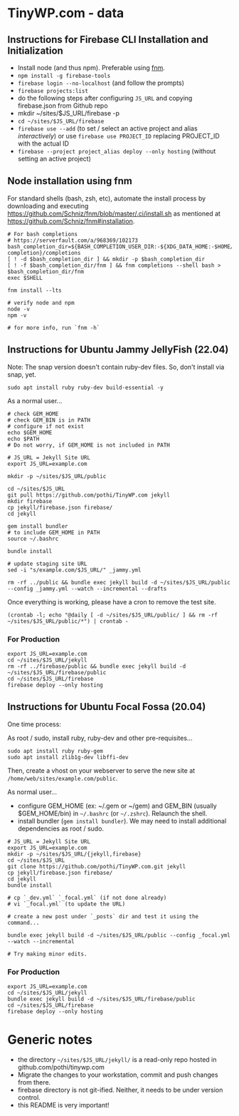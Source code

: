 # TinyWP.com - data

## Instructions for Firebase CLI Installation and Initialization

- Install node (and thus npm). Preferable using [fnm](https://github.com/Schniz/fnm).
- `npm install -g firebase-tools`
- `firebase login --no-localhost` (and follow the prompts)
- `firebase projects:list`
- do the following steps after configuring `JS_URL` and copying firebase.json from Github repo
- mkdir ~/sites/$JS_URL/firebase -p
- `cd ~/sites/$JS_URL/firebase`
- `firebase use --add` (to set / select an active project and alias *interactively*) or use `firebase use PROJECT_ID` replacing PROJECT_ID with the actual ID
- `firebase --project project_alias deploy --only hosting` (without setting an active project)

## Node installation using fnm

For standard shells (bash, zsh, etc), automate the install process by downloading and executing https://github.com/Schniz/fnm/blob/master/.ci/install.sh as mentioned at https://github.com/Schniz/fnm#installation.

```
# For bash completions
# https://serverfault.com/a/968369/102173
bash_completion_dir=${BASH_COMPLETION_USER_DIR:-${XDG_DATA_HOME:-$HOME/.local/share}/bash-completion}/completions
[ ! -d $bash_completion_dir ] && mkdir -p $bash_completion_dir
[ ! -f $bash_completion_dir/fnm ] && fnm completions --shell bash > $bash_completion_dir/fnm
exec $SHELL

fnm install --lts

# verify node and npm
node -v
npm -v

# for more info, run `fnm -h`
```

## Instructions for Ubuntu Jammy JellyFish (22.04)

Note: The snap version doesn't contain ruby-dev files. So, don't install via snap, yet.

```
sudo apt install ruby ruby-dev build-essential -y
```

As a normal user...

```
# check GEM_HOME
# check GEM_BIN is in PATH
# configure if not exist
echo $GEM_HOME
echo $PATH
# Do not worry, if GEM_HOME is not included in PATH

# JS_URL = Jekyll Site URL
export JS_URL=example.com

mkdir -p ~/sites/$JS_URL/public

cd ~/sites/$JS_URL
git pull https://github.com/pothi/TinyWP.com jekyll
mkdir firebase
cp jekyll/firebase.json firebase/
cd jekyll

gem install bundler
# to include GEM_HOME in PATH
source ~/.bashrc

bundle install

# update staging site URL
sed -i "s/example.com/$JS_URL/" _jammy.yml

rm -rf ../public && bundle exec jekyll build -d ~/sites/$JS_URL/public --config _jammy.yml --watch --incremental --drafts
```

Once everything is working, please have a cron to remove the test site.

```
(crontab -l; echo "@daily [ -d ~/sites/$JS_URL/public/ ] && rm -rf ~/sites/$JS_URL/public/*") | crontab -

```

### For Production

```
export JS_URL=example.com
cd ~/sites/$JS_URL/jekyll
rm -rf ../firebase/public && bundle exec jekyll build -d ~/sites/$JS_URL/firebase/public
cd ~/sites/$JS_URL/firebase
firebase deploy --only hosting
```

## Instructions for Ubuntu Focal Fossa (20.04)

One time process:

As root / sudo, install ruby, ruby-dev and other pre-requisites...

```
sudo apt install ruby ruby-gem
sudo apt install zlib1g-dev libffi-dev
```

Then, create a vhost on your webserver to serve the new site at `/home/web/sites/example.com/public`.

As normal user...

- configure GEM_HOME (ex: ~/.gem or ~/gem) and GEM_BIN (usually $GEM_HOME/bin) in `~/.bashrc` (or `~/.zshrc`). Relaunch the shell.
- install bundler (`gem install bundler`). We may need to install additional dependencies as root / sudo.

```
# JS_URL = Jekyll Site URL
export JS_URL=example.com
mkdir -p ~/sites/$JS_URL/{jekyll,firebase}
cd ~/sites/$JS_URL
git clone https://github.com/pothi/TinyWP.com.git jekyll
cp jekyll/firebase.json firebase/
cd jekyll
bundle install

# cp `_dev.yml` `_focal.yml` (if not done already)
# vi `_focal.yml` (to update the URL)

# create a new post under `_posts` dir and test it using the command...

bundle exec jekyll build -d ~/sites/$JS_URL/public --config _focal.yml --watch --incremental

# Try making minor edits.
```

### For Production

```
export JS_URL=example.com
cd ~/sites/$JS_URL/jekyll
bundle exec jekyll build -d ~/sites/$JS_URL/firebase/public
cd ~/sites/$JS_URL/firebase
firebase deploy --only hosting
```

# Generic notes

* the directory `~/sites/$JS_URL/jekyll/` is a read-only repo hosted in github.com/pothi/tinywp.com
* Migrate the changes to your workstation, commit and push changes from there.
* firebase directory is not git-ified. Neither, it needs to be under version control.
* this README is very important!

